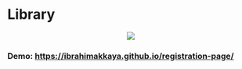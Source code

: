 # Library


<div align="center">
  <kbd>
    <img src="https://user-images.githubusercontent.com/71381757/192843320-01c8893a-f440-45c7-9462-10d01a775657.jpg" />
  </kbd>
</div>

### Demo: https://ibrahimakkaya.github.io/registration-page/

